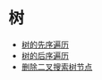 # 树

- [树的先序遍历](../leetcode/0144.binary-tree-preorder-traversal)
- [树的后序遍历](../leetcode/0145.binary-tree-postorder-traversal)
- [删除二叉搜索树节点](../leetcode/0450.delete-node-in-a-bst)
